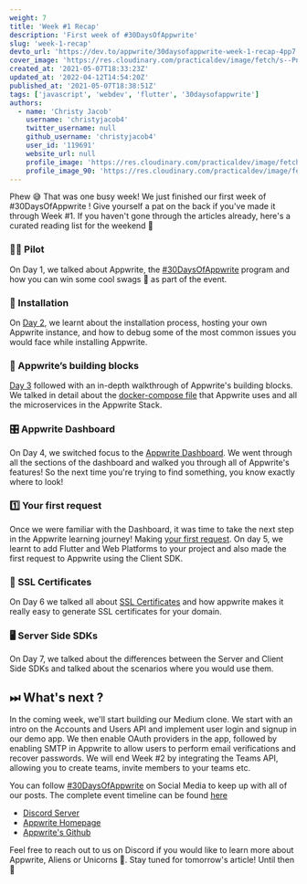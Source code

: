 ```yaml
---
weight: 7
title: 'Week #1 Recap'
description: 'First week of #30DaysOfAppwrite'
slug: 'week-1-recap'
devto_url: 'https://dev.to/appwrite/30daysofappwrite-week-1-recap-4pp7'
cover_image: 'https://res.cloudinary.com/practicaldev/image/fetch/s--PnvQTqPU--/c_imagga_scale,f_auto,fl_progressive,h_420,q_auto,w_1000/https://dev-to-uploads.s3.amazonaws.com/uploads/articles/7mr97xz8wtptkg4fmi0e.jpg'
created_at: '2021-05-07T18:33:23Z'
updated_at: '2022-04-12T14:54:20Z'
published_at: '2021-05-07T18:38:51Z'
tags: ['javascript', 'webdev', 'flutter', '30daysofappwrite']
authors:
  - name: 'Christy Jacob'
    username: 'christyjacob4'
    twitter_username: null
    github_username: 'christyjacob4'
    user_id: '119691'
    website_url: null
    profile_image: 'https://res.cloudinary.com/practicaldev/image/fetch/s--xsn7j9ry--/c_fill,f_auto,fl_progressive,h_640,q_auto,w_640/https://dev-to-uploads.s3.amazonaws.com/uploads/user/profile_image/119691/5be2bcad-e1ee-4ef8-928b-d71f4e355af6.png'
    profile_image_90: 'https://res.cloudinary.com/practicaldev/image/fetch/s--IX4ROHsY--/c_fill,f_auto,fl_progressive,h_90,q_auto,w_90/https://dev-to-uploads.s3.amazonaws.com/uploads/user/profile_image/119691/5be2bcad-e1ee-4ef8-928b-d71f4e355af6.png'
---
```


Phew 😅 That was one busy week! We just finished our first week of #30DaysOfAppwrite ! Give yourself a pat on the back if you've made it through Week #1. If you haven't gone through the articles already, here's a curated reading list for the weekend 🍿

### 🧑‍✈️ Pilot

On Day 1, we talked about Appwrite, the [#30DaysOfAppwrite](https://dev.to/appwrite/30daysofappwrite-4hh) program and how you can win some cool swags 🎁 as part of the event.

### 🤩 Installation

On [Day 2](https://dev.to/appwrite/installing-appwrite-366o), we learnt about the installation process, hosting your own Appwrite instance, and how to debug some of the most common issues you would face while installing Appwrite.

### 🧱 Appwrite’s building blocks

[Day 3](https://dev.to/appwrite/30daysofappwrite-appwrite-s-building-blocks-1936) followed with an in-depth walkthrough of Appwrite's building blocks. We talked in detail about the [docker-compose file](https://github.com/appwrite/appwrite/blob/master/docker-compose.yml) that Appwrite uses and all the microservices in the Appwrite Stack.

### 🎛 Appwrite Dashboard

On Day 4, we switched focus to the [Appwrite Dashboard](https://dev.to/appwrite/30daysofappwrite-appwrite-dashboard-15cc). We went through all the sections of the dashboard and walked you through all of Appwrite's features! So the next time you're trying to find something, you know exactly where to look!

### 1️⃣ Your first request

Once we were familiar with the Dashboard, it was time to take the next step in the Appwrite learning journey! Making [your first request](https://dev.to/appwrite/30daysofappwrite-your-first-request-4oco). On day 5, we learnt to add Flutter and Web Platforms to your project and also made the first request to Appwrite using the Client SDK.

### 🔐 SSL Certificates

On Day 6 we talked all about [SSL Certificates](https://dev.to/appwrite/30daysofappwrite-ssl-certificates-c08) and how appwrite makes it really easy to generate SSL certificates for your domain.

### 🖥 Server Side SDKs

On Day 7, we talked about the differences between the Server and Client Side SDKs and talked about the scenarios where you would use them.

## ⏭ What's next ?

In the coming week, we'll start building our Medium clone. We start with an intro on the Accounts and Users API and implement user login and signup in our demo app. We then enable OAuth providers in the app, followed by enabling SMTP in Appwrite to allow users to perform email verifications and recover passwords. We will end Week #2 by integrating the Teams API, allowing you to create teams, invite members to your teams etc.

You can follow [#30DaysOfAppwrite](https://twitter.com/search?q=%2330daysofappwrite) on Social Media to keep up with all of our posts. The complete event timeline can be found [here](http://30days.appwrite.io)

- [Discord Server](https://appwrite.io/discord)
- [Appwrite Homepage](https://appwrite.io/)
- [Appwrite's Github](https://github.com/appwrite)

Feel free to reach out to us on Discord if you would like to learn more about Appwrite, Aliens or Unicorns 🦄. Stay tuned for tomorrow's article! Until then 👋
